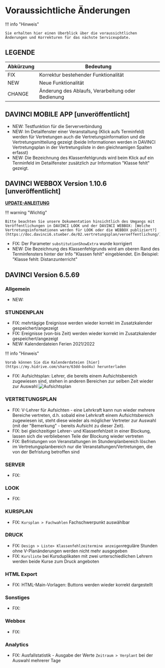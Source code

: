 # Voraussichtliche Änderungen

!!! info "Hinweis"

    Sie erhalten hier einen Überblick über die voraussichtlichen Änderungen und Korrekturen für das nächste Serviceupdate.

## LEGENDE

| Abkürzung | Bedeutung |
| --- | --- |
| FIX | Korrektur bestehender Funktionalität |
| NEW | Neue Funktionalität |
| CHANGE | Änderung des Ablaufs, Verarbeitung oder Bedienung |

## DAVINCI MOBILE APP [unveröffentlicht]

* NEW: Testfunktion für die Serververbindung
* NEW: Im Detailfenster einer Veranstaltung (Klick aufs Terminfeld) werden für Vertretungen auch die Vertretungsinformation und die Vertretungsmitteilung gezeigt (beide Informationen werden in DAVINCI Vertretungsplan in der Vertretungsliste in den gleichnamigen Spalten erfasst)
* NEW: Die Bezeichnung des Klassenfehlgrunds wird beim Klick auf ein Terminfeld im Detailfenster zusätzlich zur Information "Klasse fehlt" gezeigt. 

## DAVINCI WEBBOX Version 1.10.6 \[unveröffentlicht\]

[**UPDATE-ANLEITUNG**](https://doc.davinci6.stueber.de/09.infoserver/infoserver-und-webbox-aktualisieren/)

!!! warning "Wichtig"

    Bitte beachten Sie unsere Dokumentation hinsichtlich des Umgangs mit Veröffentlichungen in DAVINCI LOOK und der DAVINCI WEBBOX: [Welche Vertretungsinformationen werden für LOOK oder die WEBBOX publiziert?](https://doc.davinci6.stueber.de/02.vertretungsplan/veroeffentlichung/)

* FIX: Der Parameter `substitutionShowExtra` wurde korrigiert
* NEW: Die Bezeichnung des Klassenfehlgrunds wird am oberen Rand des Terminfensters hinter der Info "Klassen fehlt" eingeblendet. Ein Beispiel: "Klasse fehlt: Distanzunterricht"

## DAVINCI Version 6.5.69

### Allgemein

* NEW: 

### STUNDENPLAN

* FIX: mehrtägige Ereignisse werden wieder korrekt im Zusatzkalender gespeichert/angezeigt
* FIX: Ereignisse (von-bis Zeit) werden wieder korrekt im Zusatzkalender gespeichert/angezeigt
* NEW: Kalenderdateien Ferien 2021/2022
  
!!! info "Hinweis"

    Vorab können Sie die Kalenderdateien [hier](https://my.hidrive.com/share/63dd-bod4u) herunterladen

* FIX: Aufsichtsplan: Lehrer, die bereits einem Aufsichtsbereich zugewiesen sind, stehen in anderen Bereichen zur selben Zeit wieder zur Auswahl
  ![Aufsichtsplan](/assets/images/liesmich/6.5.69.01.png)

### VERTRETUNGSPLAN

* FIX: V-Lehrer für Aufsichten - eine Lehrkraft kann nun wieder mehrere Bereiche vertreten, d.h. sobald eine Lehrkraft einem Aufsichtsbereich zugewiesen ist, steht diese wieder als möglicher Vertreter zur Auswahl (mit der "Bemerkung" - bereits Aufsicht zu dieser Zeit).
* FIX: bei gleichzeitiger Lehrer- und Klassenfehlzeit in einer Blockung, lassen sich die verbliebenen Teile der Blockung wieder vertreten
* FIX: Befristungen von Veranstaltungen im Stundenplanbereich löschen im Vertretungsplanbereich nur die Veranstaltungen/Vertretungen, die von der Befristung betroffen sind

### SERVER

* FIX: 

### LOOK

* FIX:

### KURSPLAN

* FIX: `Kursplan > Fachwahlen` Fachschwerpunkt auswählbar
  
### DRUCK

* FIX: `Design > Liste> Klassenfehlzeitermine anzeigen`reguläre Stunden ohne V-Planänderungen werden nicht mehr ausgegeben
* FIX: `Kursliste` bei Kursduplikaten mit zwei unterschiedlichen Lehrern werden beide Kurse zum Druck angeboten
  
### HTML Export

* FIX: HTML-Main-Vorlagen: Buttons werden wieder korrekt dargestellt

### Sonstiges

* FIX: 

### Webbox

* FIX: 

### Analytics

* FIX: Ausfallstatistik - Ausgabe der Werte `Zeitraum > Verplant` bei der Auswahl mehrerer Tage
